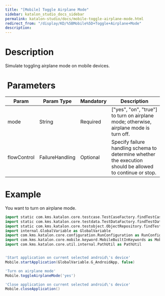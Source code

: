 ```yaml
---
title: "[Mobile] Toggle Airplane Mode" 
sidebar: katalon_studio_docs_sidebar
permalink: katalon-studio/docs/mobile-toggle-airplane-mode.html 
redirect_from: "/display/KD/%5BMobile%5D+Toggle+Airplane+Mode" 
description: 
---
```

Description  
=============

Simulate toggling airplane mode on mobile devices.

 Parameters  
=============

<table><thead><tr><th>Param</th><th>Param Type</th><th>Mandatory</th><th>Description</th></tr></thead><tbody><tr><td><span>mode</span></td><td><span>String</span></td><td><span>Required</span></td><td><span>["yes", "on", "true"] to turn on airplane mode; otherwise, airplane mode is turn off.</span></td></tr><tr><td><span>flowControl</span></td><td><span>FailureHandling</span></td><td>Optional</td><td><span>Spec</span><span>ify </span><a>failure handling</a><span> schema to determine whether the execution should be allowed to continue or stop.</span></td></tr></tbody></table>

Example  
=========

You want to turn on airplane mode.

```groovy
import static com.kms.katalon.core.testcase.TestCaseFactory.findTestCase
import static com.kms.katalon.core.testdata.TestDataFactory.findTestData
import static com.kms.katalon.core.testobject.ObjectRepository.findTestObject
import internal.GlobalVariable as GlobalVariable
import com.kms.katalon.core.configuration.RunConfiguration as RunConfiguration
import com.kms.katalon.core.mobile.keyword.MobileBuiltInKeywords as Mobile
import com.kms.katalon.core.util.internal.PathUtil as PathUtil


'Start application on current selected android\'s device'
Mobile.startApplication(GlobalVariable.G_AndroidApp, false)

'Turn on airplane mode'
Mobile.toggleAirplaneMode('yes')

'Close application on current selected android\'s device'
Mobile.closeApplication()
```